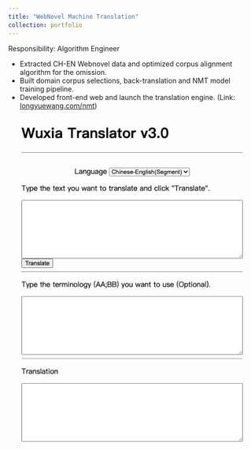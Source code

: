 ```yaml
---
title: "WebNovel Machine Translation"
collection: portfolio
---
```


Responsibility: Algorithm Engineer
- Extracted CH-EN Webnovel data and optimized corpus alignment algorithm for the omission.
- Built domain corpus selections, back-translation and NMT model training pipeline.
- Developed front-end web and launch the translation engine. (Link: [longyuewang.com/nmt](longyuewang.com/nmt))

<img src='/images/wuxia_homepage.png'>